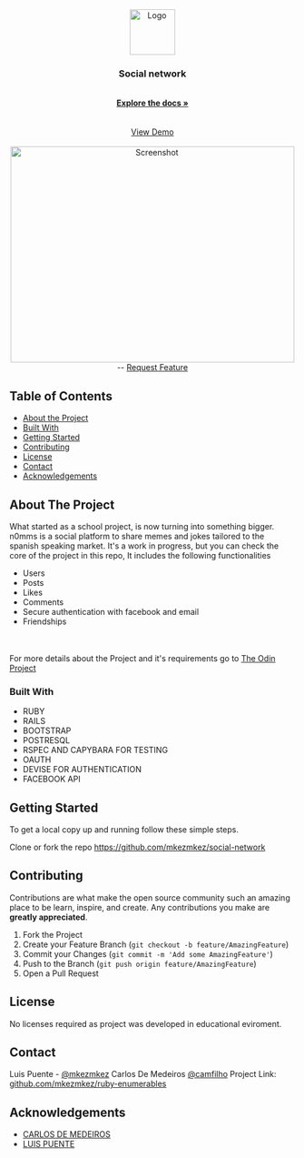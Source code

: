  <br>

<br />
<p align="center">
  <a href="https://n0mms.herokuapp.com/">
    <img src="https://github.com/mkezmkez/appleclone/raw/master/assets/microverse-logo.png" alt="Logo" width="80" height="80">
  </a>
  
  <h3 align="center"> Social network </h3>

  <p align="center">

<br>
  <a href="https://github.com/mkezmkez/social-network"><strong>Explore the docs »</strong></a>
<br>
<br> 
<br> 
  <a href="https://n0mms.herokuapp.com/">View Demo</a>
  <br> 
  <a href="https://n0mms.herokuapp.com/">
 <br> 
    <img src="https://raw.githubusercontent.com/mkezmkez/social-network/development/img.png" alt="Screenshot" width="500" height="380">
  </a>
<br> 
--
    <a href="https://github.com/mkezmkez/social-network/issues  ">Request Feature</a>
  </p>




<!-- TABLE OF CONTENTS -->
## Table of Contents

* [About the Project](#about-the-project)
* [Built With](#built-with)
* [Getting Started](#getting-started)
* [Contributing](#contributing)
* [License](#license)
* [Contact](#contact)
* [Acknowledgements](#acknowledgements)



<!-- ABOUT THE PROJECT -->
## About The Project

What started as a school project, is now turning into something bigger. n0mms is a social platform to share memes and jokes tailored to the spanish speaking market. It's a work in progress, but you can check the core of the project in this repo, It includes the following functionalities
<br>
- Users
- Posts
- Likes
- Comments
- Secure authentication with facebook and email
- Friendships
<br>


<br>
For more details about the Project and it's requirements go to <a href="https://www.theodinproject.com/courses/ruby-on-rails/lessons/final-project"> The Odin Project</a>

### Built With

* RUBY
* RAILS
* BOOTSTRAP
* POSTRESQL
* RSPEC AND CAPYBARA FOR TESTING
* OAUTH
* DEVISE FOR AUTHENTICATION
* FACEBOOK API

<!-- GETTING STARTED -->
## Getting Started

To get a local copy up and running follow these simple steps.

Clone or fork the repo <https://github.com/mkezmkez/social-network>


<!-- CONTRIBUTING --> 
## Contributing

Contributions are what make the open source community such an amazing place to be learn, inspire, and create. Any contributions you make are **greatly appreciated**.

1. Fork the Project
2. Create your Feature Branch (`git checkout -b feature/AmazingFeature`)
3. Commit your Changes (`git commit -m 'Add some AmazingFeature'`)
4. Push to the Branch (`git push origin feature/AmazingFeature`)
5. Open a Pull Request



<!-- LICENSE -->
## License

No licenses required as project was developed in educational eviroment.


<!-- CONTACT -->
## Contact

Luis Puente - [@mkezmkez](https://twitter.com/mkezkmez)
Carlos De Medeiros [@camfilho](https://twitter.com/camfilho)
Project Link: [github.com/mkezmkez/ruby-enumerables](https://github.com/camfilho/micro-reddit)



<!-- ACKNOWLEDGEMENTS -->
## Acknowledgements

* [CARLOS DE MEDEIROS](https://github.com/camfilho)
* [LUIS PUENTE](https://github.com/mkezmkez)

